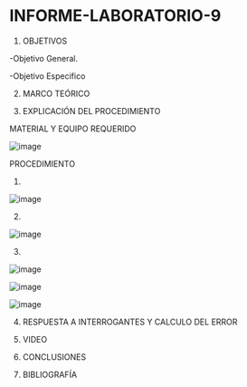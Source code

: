 # INFORME-LABORATORIO-9

1. OBJETIVOS

  -Objetivo General.
  
  -Objetivo Especifico 
  
2. MARCO TEÓRICO 

3. EXPLICACIÓN DEL PROCEDIMIENTO

MATERIAL Y EQUIPO REQUERIDO

![image](https://user-images.githubusercontent.com/93899720/154992439-c282cfaa-9233-4f12-ad52-fbace5569c26.png)

PROCEDIMIENTO

1.

![image](https://user-images.githubusercontent.com/93899720/155045799-058f3f69-765f-4b33-ba23-d84e2c37a9d5.png)

2.

![image](https://user-images.githubusercontent.com/93899720/155045944-d6e5f554-2b99-42c7-9dae-8ee20a81e5cf.png)

3.

![image](https://user-images.githubusercontent.com/93899720/155047258-1c91fc55-75e4-4adc-83b9-04c6ea54bd2e.png)

![image](https://user-images.githubusercontent.com/93899720/155045399-94cdec65-27d8-47e3-95c0-792ae481442c.png)

![image](https://user-images.githubusercontent.com/93899720/155045425-8eccfd10-1276-4ea9-8dfc-fb53563f0a80.png)


4. RESPUESTA A INTERROGANTES Y CALCULO DEL ERROR


5. VIDEO


6. CONCLUSIONES


7. BIBLIOGRAFÍA


